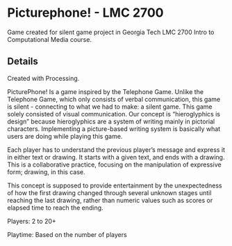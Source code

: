 # Picturephone! - LMC 2700
Game created for silent game project in Georgia Tech LMC 2700 Intro to Computational Media course.

## Details
Created with Processing.

PicturePhone! Is a game inspired by the Telephone Game. Unlike the Telephone Game, 
which only consists of verbal communication, this game is silent - connecting to what we had to 
make: a silent game. This game solely consisted of visual communication. Our concept is 
“hieroglyphics is design” because hieroglyphics are a system of writing mainly in pictorial 
characters. Implementing a picture-based writing system is basically what users are doing while 
playing this game. 

Each player has to understand the previous player’s message and express it in either text 
or drawing. It starts with a given text, and ends with a drawing. This is a collaborative practice, 
focusing on the manipulation of expressive form; drawing, in this case. 

This concept is supposed to provide entertainment by the unexpectedness of how the first 
drawing changed through several unknown stages until reaching the last drawing, rather than 
numeric values such as scores or elapsed time to reach the ending.



Players: 2 to 20+

Playtime: Based on the number of players

